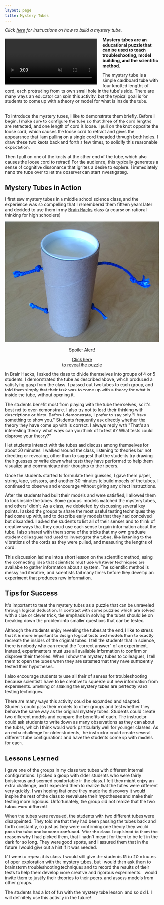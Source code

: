 ```yaml
---
layout: page
title: Mystery Tubes
---
```


*Click [here](/2017/07/13/mysterytubesrevealed/) for instructions on how to build a mystery tube.*

<div style="float: left; margin: 5px 20px 5px 0px">
<video width="300" muted loop autoplay controls>
<!--<video width="300" muted loop controls>-->
  <source src="/images/MysteryTube7.mp4" type="video/mp4">
Your browser does not support the video tag.
</video>
</div>

**Mystery tubes are an educational puzzle that can be used to teach troubleshooting, model building, and the scientific method.**


<!--Click <a href="/2017/07/13/mysterytubesrevealed/"> here </a> to see the inside of the mystery tube.-->
<!--If you are ready to see the inside of the mystery tube, click [here](/2017/07/13/mysterytubesrevealed/).-->


<!--
(Don't forget to put autoplay on!)

Learning objectives:
Students will
- Construct theoretical and physical models to explain the mystery tube behavior
- Develop tests or mini experiments to prove or disprove the models
- Discuss and critique the models
-->

<!--This cognitive dissonance of seeing something unexpected is what makes the experience so compelling. -->

The mystery tube is a simple cardboard tube with four knotted lengths of cord, each protruding from its own small hole in the tube's side. There are many ways an educator can spin this activity, but the typical goal is for students to come up with a theory or model for what is inside the tube. 

<br>
To introduce the mystery tubes, I like to demonstrate them briefly. Before I begin, I make sure to configure the tube so that three of the cord lengths are retracted, and one length of cord is loose. I pull on the knot opposite the loose cord, which causes the loose cord to retract and gives the appearance that I am pulling on a single cord threaded through both holes. I draw these two knots back and forth a few times, to solidify this reasonable expectation.

Then I pull on one of the knots at the other end of the tube, which also causes the loose cord to retract! For the audience, this typically generates a sense of cognitive dissonance that ignites a desire to explore. I immediately hand the tube over to let the observer can start investigating.


## Mystery Tubes in Action

I first saw mystery tubes in a middle school science class, and the experience was so compelling that I remembered them fifteen years later and decided to use them in my [Brain Hacks](/2017/06/10/brainhacks/) class (a course on rational thinking for high schoolers).
<div class="imageHoverContainer">
    <a href="/2017/07/13/mysterytubesrevealed/" class="imOverlay">
      <img src="/images/MysteryTube1.jpg" alt="Mystery Tube" class="image1">
      <div class="overlay1">
        <div class="imHoverText"> 
        <center> 
        <p class="textred"> Spoiler Alert! </p> 
        <p class="textblack"> Click here <br> to reveal the puzzle 
        </p>
        </center> 
        </div>
      </div>
    </a> 
</div>

In Brain Hacks, I asked the class to divide themselves into groups of 4 or 5 students. I demonstrated the tube as described above, which produced a satisfying gasp from the class. I passed out two tubes to each group, and told them simply that their task was to come up with a theory for what is inside the tube, without opening it.

The students benefit most from playing with the tube themselves, so it's best not to over-demonstrate. I also try not to lead their thinking with descriptions or hints. Before I demonstrate, I prefer to say only "I have something to show you." Students frequently ask directly whether the theory they have come up with is correct. I always reply with "That's an interesting theory, what ways can you think of to test it? What tests could disprove your theory?"

I let students interact with the tubes and discuss among themselves for about 30 minutes. I walked around the class, listening to theories but not directing or revealing, other than to suggest that the students try drawing their guesses or write down what tests they have performed to help them visualize and communicate their thoughts to their peers. 

Once the students started to formulate their guesses, I gave them paper, string, tape, scissors, and another 30 minutes to build models of the tubes. I continued to observe and encourage without giving any direct instructions.

After the students had built their models and were satisfied, I allowed them to look inside the tubes. Some groups' models matched the mystery tubes, and others' didn't. As a class, we debriefed by discussing several key points. I asked the groups to share the most useful testing techniques they had come up with, and to describe early models that they had conceived but discarded. I asked the students to list all of their senses and to think of creative ways that they could use each sense to gain information about the tube. I also shared with them some of the tricks that my own graduate student colleagues had used to investigate the tubes, like listening to the vibrations of the cords as they were pulled, and measuring the lengths of cord.

This discussion led me into a short lesson on the scientific method, using the connecting idea that scientists must use whatever techniques are available to gather information about a system. The scientific method is messy and iterative, and scientists fail many times before they develop an experiment that produces new information.


## Tips for Success

It's important to treat the mystery tubes as a puzzle that can be unraveled through logical deduction. In contrast with some puzzles which are solved with a clue or clever trick, the emphasis in solving the tubes should be on breaking down the problem into smaller questions that can be tested.

Although the students enjoy revealing the tubes at the end, I like to stress that it is more important to design logical tests and models than to exactly recreate the insides of the original tubes. I tell the students that in science, there is nobody who can reveal the "correct answer" of an experiment. Instead, experimenters must use all available information to confirm or disprove their theories. When I show the mystery tubes to colleagues, I tell them to open the tubes when they are satisfied that they have sufficiently tested their hypotheses.

I also encourage students to use all their of senses for troubleshooting because scientists have to be creative to squeeze out new information from experiments. Smelling or shaking the mystery tubes are perfectly valid testing techniques.

There are many ways this activity could be expanded and adapted. Students could pass their models to other groups and test whether they behave the same way as the original mystery tubes. Students could create two different models and compare the benefits of each. The instructor could ask students to write down as many observations as they can about the tubes, which I think would work particularly well for younger classes. As an extra challenge for older students, the instructor could create several different tube configurations and have the students come up with models for each.

## Lessons Learned

I gave one of the groups in my class two tubes with different internal configurations. I picked a group with older students who were fairly boisterous and seemed comfortable in the class. I felt they might enjoy an extra challenge, and I expected them to realize that the tubes were different very quickly. I was hoping that once they made the discovery it would inspire the rest of the class to reevaluate their hypotheses and make their testing more rigorous. Unfortunately, the group did not realize that the two tubes were different!

When the tubes were revealed, the students with two different tubes were disappointed. They told me that they had been passing the tubes back and forth constantly, so just as they were confirming one theory they would pass the tube and become confused. After the class I explained to them the reasons why I had picked them, that I hadn't meant for them to be left in the dark for so long. They were good sports, and I assured them that in the future I would give out a hint if it was needed.

If I were to repeat this class, I would still give the students 15 to 20 minutes of open exploration with the mystery tubes, but I would then ask them to brainstorm troubleshooting techniques and to record the results of their tests to help them develop more creative and rigorous experiments. I would invite them to justify their theories to their peers, and assess models from other groups.

The students had a lot of fun with the mystery tube lesson, and so did I. I will definitely use this activity in the future!




